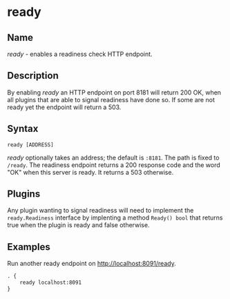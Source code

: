 # ready

## Name

*ready* - enables a readiness check HTTP endpoint.

## Description

By enabling *ready* an HTTP endpoint on port 8181 will return 200 OK, when all plugins that are able
to signal readiness have done so. If some are not ready yet the endpoint will return a 503.

## Syntax

~~~
ready [ADDRESS]
~~~

*ready* optionally takes an address; the default is `:8181`. The path is fixed to `/ready`. The
readiness endpoint returns a 200 response code and the word "OK" when this server is ready. It
returns a 503 otherwise.

## Plugins

Any plugin wanting to signal readiness will need to implement the `ready.Readiness` interface by
implenting a method `Ready() bool` that returns true when the plugin is ready and false otherwise.

## Examples

Run another ready endpoint on <http://localhost:8091/ready>.

~~~ txt
. {
    ready localhost:8091
}
~~~
